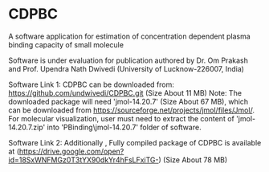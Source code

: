# CDPBC
A software application for estimation of concentration dependent plasma binding capacity of small molecule

Software is under evaluation for publication authored by Dr. Om Prakash and Prof. Upendra Nath Dwivedi (University of Lucknow-226007, India)


Software Link 1:
CDPBC can be downloaded from: https://github.com/undwivedi/CDPBC.git   (Size About 11 MB)
Note: The downloaded package will need 'jmol-14.20.7' (Size About 67 MB), which can be downloaded from https://sourceforge.net/projects/jmol/files/Jmol/.
For molecular visualization, user must need to extract the content of 'jmol-14.20.7.zip' into 'PBinding\jmol-14.20.7' folder of software.


Software Link 2:
Additionally , Fully compiled package of CDPBC is available at (https://drive.google.com/open?id=18SxWNFMGz0T3tYX90dkYr4hFsLFxiTG-)  (Size About 78 MB)

